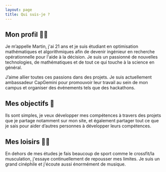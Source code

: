 ```yaml
---
layout: page
title: Qui suis-je ?
---
```


## Mon profil 👨‍💻

Je m’appelle Martin, j'ai 21 ans et je suis étudiant en optimisation mathématiques et algorithmiques afin de devenir ingénieur en recherche opérationnelle pour l'aide à la décision. Je suis un passionné de nouvelles technologies, de mathématiques et de tout ce qui touche à la science en général.

J’aime allier toutes ces passions dans des projets. Je suis actuellement ambassadeur CapGemini pour promouvoir leur travail au sein de mon campus et organiser des événements tels que des hackathons.


## Mes objectifs 🎯

Ils sont simples, je veux développer mes compétences à travers des projets que je partage notamment sur mon site, et également partager tout ce que je sais pour aider d’autres personnes à développer leurs compétences.


## Mes loisirs 🏋️‍♂️

En dehors de mes études je fais beaucoup de sport comme le crossfit/la musculation, j'essaye continuellement de repousser mes limites. Je suis un grand cinéphile et j'écoute aussi énormément de musique.
